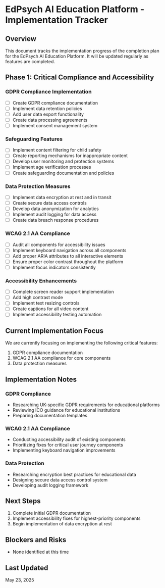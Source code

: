 # EdPsych AI Education Platform - Implementation Tracker

## Overview

This document tracks the implementation progress of the completion plan for the EdPsych AI Education Platform. It will be updated regularly as features are completed.

## Phase 1: Critical Compliance and Accessibility

### GDPR Compliance Implementation
- [ ] Create GDPR compliance documentation
- [ ] Implement data retention policies
- [ ] Add user data export functionality
- [ ] Create data processing agreements
- [ ] Implement consent management system

### Safeguarding Features
- [ ] Implement content filtering for child safety
- [ ] Create reporting mechanisms for inappropriate content
- [ ] Develop user monitoring and protection systems
- [ ] Implement age verification processes
- [ ] Create safeguarding documentation and policies

### Data Protection Measures
- [ ] Implement data encryption at rest and in transit
- [ ] Create secure data access controls
- [ ] Develop data anonymization for analytics
- [ ] Implement audit logging for data access
- [ ] Create data breach response procedures

### WCAG 2.1 AA Compliance
- [ ] Audit all components for accessibility issues
- [ ] Implement keyboard navigation across all components
- [ ] Add proper ARIA attributes to all interactive elements
- [ ] Ensure proper color contrast throughout the platform
- [ ] Implement focus indicators consistently

### Accessibility Enhancements
- [ ] Complete screen reader support implementation
- [ ] Add high contrast mode
- [ ] Implement text resizing controls
- [ ] Create captions for all video content
- [ ] Implement accessibility testing automation

## Current Implementation Focus

We are currently focusing on implementing the following critical features:

1. GDPR compliance documentation
2. WCAG 2.1 AA compliance for core components
3. Data protection measures

## Implementation Notes

### GDPR Compliance
- Researching UK-specific GDPR requirements for educational platforms
- Reviewing ICO guidance for educational institutions
- Preparing documentation templates

### WCAG 2.1 AA Compliance
- Conducting accessibility audit of existing components
- Prioritizing fixes for critical user journey components
- Implementing keyboard navigation improvements

### Data Protection
- Researching encryption best practices for educational data
- Designing secure data access control system
- Developing audit logging framework

## Next Steps

1. Complete initial GDPR documentation
2. Implement accessibility fixes for highest-priority components
3. Begin implementation of data encryption at rest

## Blockers and Risks

- None identified at this time

## Last Updated

May 23, 2025

